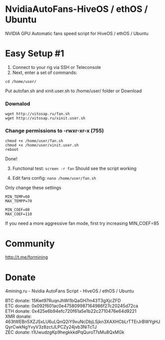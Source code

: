# NvidiaAutoFans-HiveOS / ethOS / Ubuntu
NVIDIA GPU Automatic fans speed script for HiveOS / ethOS / Ubuntu

# Easy Setup #1

1. Connect to your rig via SSH or Teleconsole <br>
2. Next, enter a set of commands:<br>
```
cd /home/user/
```
Put autofan.sh and xinit.user.sh to /home/user/ folder or Download

### Downalod 
```
wget http://vitosap.ru/fan.sh
wget http://vitosap.ru/xinit.user.sh
```
### Change permissions to -rwxr-xr-x (755)
```
chmod +x /home/user/fan.sh
chmod +x /home/user/xinit.user.sh
reboot
```

Done!

3. Functional test:
```screen -r fan```
Should see the script working

4. Edit fans config:
```nano /home/user/fan.sh```

Only change these settings
```
MIN_TEMP=60 
MAX_TEMPP=70 

MIN_COEF=80
MAX_COEF=110
```
If you need a more aggressive fan mode, first try increasing MIN_COEF=85

# Community

http://t.me/formining

# Donate
4mining.ru - Nvidia AutoFans Script - HiveOS / ethOS / Ubuntu

BTC donate: 15Kwt97RuqnJhWi1bQaGH7m43T3gXjcZFD <br>
ETC donate: 0x092f601ac0e475809987164986f27c20245d72ca <br> 
ETH donate: 0x425e6b94efc720f61a5e1b22c2710476e64d9221 <br> 
XMR donate: 463tWEBn5XZJSxLU6uLQnQ2iY9xuNcDbjLSjkn3XAXHCbLrTTErJrBWYgHJQyrCwkNgYvyV3z8zctJLPCZy24jvb3NiTcTJ <br> 
ZEC donate: t1UwudzgKp9hegkkkdPqQuroT7sMu8QxMGk <br> 
